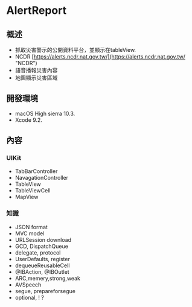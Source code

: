 # AlertReport

## 概述
-  抓取災害警示的公開資料平台，並顯示在tableView.
-  NCDR
[https://alerts.ncdr.nat.gov.tw/](https://alerts.ncdr.nat.gov.tw/ "NCDR")
-  語音播報災害內容
-  地圖顯示災害區域
## 開發環境
-  macOS High sierra 10.3.
-  Xcode 9.2.

## 內容
### UIKit
- TabBarController
- NavagationController
- TableView
- TableViewCell
- MapView

### 知識
-  JSON format
-  MVC model
-  URLSession download
-  GCD, DispatchQueue
-  delegate, protocol
-  UserDefaults, register
-  dequeueReusableCell
-  @IBAction, @IBOutlet
-  ARC,memery,strong,weak
-  AVSpeech
-  segue, prepareforsegue
-  optional, ! ?


